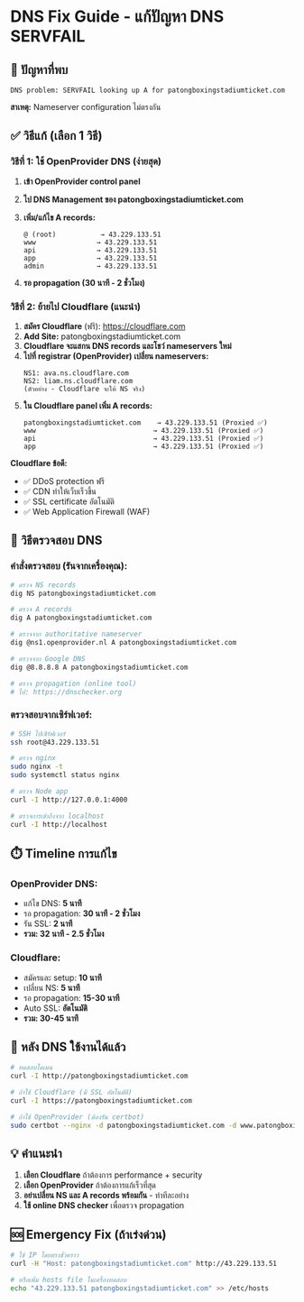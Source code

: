 # DNS Fix Guide - แก้ปัญหา DNS SERVFAIL

## 🚨 ปัญหาที่พบ
```
DNS problem: SERVFAIL looking up A for patongboxingstadiumticket.com
```

**สาเหตุ:** Nameserver configuration ไม่ตรงกัน

## ✅ วิธีแก้ (เลือก 1 วิธี)

### วิธีที่ 1: ใช้ OpenProvider DNS (ง่ายสุด)

1. **เข้า OpenProvider control panel**
2. **ไป DNS Management ของ patongboxingstadiumticket.com**
3. **เพิ่ม/แก้ไข A records:**
   ```
   @ (root)           → 43.229.133.51
   www               → 43.229.133.51  
   api               → 43.229.133.51
   app               → 43.229.133.51
   admin             → 43.229.133.51
   ```

4. **รอ propagation (30 นาที - 2 ชั่วโมง)**

### วิธีที่ 2: ย้ายไป Cloudflare (แนะนำ)

1. **สมัคร Cloudflare** (ฟรี): https://cloudflare.com
2. **Add Site:** patongboxingstadiumticket.com
3. **Cloudflare จะแสกน DNS records และโชว์ nameservers ใหม่**
4. **ไปที่ registrar (OpenProvider) เปลี่ยน nameservers:**
   ```
   NS1: ava.ns.cloudflare.com
   NS2: liam.ns.cloudflare.com
   (ตัวอย่าง - Cloudflare จะให้ NS จริง)
   ```
5. **ใน Cloudflare panel เพิ่ม A records:**
   ```
   patongboxingstadiumticket.com    → 43.229.133.51 (Proxied ✅)
   www                             → 43.229.133.51 (Proxied ✅)
   api                             → 43.229.133.51 (Proxied ✅)
   app                             → 43.229.133.51 (Proxied ✅)
   ```

**Cloudflare ข้อดี:**
- ✅ DDoS protection ฟรี
- ✅ CDN ทำให้เว็บเร็วขึ้น
- ✅ SSL certificate อัตโนมัติ  
- ✅ Web Application Firewall (WAF)

## 🧪 วิธีตรวจสอบ DNS

### คำสั่งตรวจสอบ (รันจากเครื่องคุณ):
```bash
# ตรวจ NS records
dig NS patongboxingstadiumticket.com

# ตรวจ A records
dig A patongboxingstadiumticket.com

# ตรวจจาก authoritative nameserver
dig @ns1.openprovider.nl A patongboxingstadiumticket.com

# ตรวจจาก Google DNS
dig @8.8.8.8 A patongboxingstadiumticket.com

# ตรวจ propagation (online tool)
# ไป: https://dnschecker.org
```

### ตรวจสอบจากเซิร์ฟเวอร์:
```bash
# SSH ไปเซิร์ฟเวอร์
ssh root@43.229.133.51

# ตรวจ nginx
sudo nginx -t
sudo systemctl status nginx

# ตรวจ Node app
curl -I http://127.0.0.1:4000

# ตรวจการเข้าถึงจาก localhost  
curl -I http://localhost
```

## ⏱️ Timeline การแก้ไข

### OpenProvider DNS:
- แก้ไข DNS: **5 นาที**
- รอ propagation: **30 นาที - 2 ชั่วโมง**
- รัน SSL: **2 นาที**
- **รวม: 32 นาที - 2.5 ชั่วโมง**

### Cloudflare:
- สมัครและ setup: **10 นาที**
- เปลี่ยน NS: **5 นาที**  
- รอ propagation: **15-30 นาที**
- Auto SSL: **อัตโนมัติ**
- **รวม: 30-45 นาที**

## 🚀 หลัง DNS ใช้งานได้แล้ว

```bash
# ทดสอบโดเมน
curl -I http://patongboxingstadiumticket.com

# ถ้าใช้ Cloudflare (มี SSL อัตโนมัติ)
curl -I https://patongboxingstadiumticket.com

# ถ้าใช้ OpenProvider (ต้องรัน certbot)
sudo certbot --nginx -d patongboxingstadiumticket.com -d www.patongboxingstadiumticket.com -d api.patongboxingstadiumticket.com
```

## 💡 คำแนะนำ

1. **เลือก Cloudflare** ถ้าต้องการ performance + security
2. **เลือก OpenProvider** ถ้าต้องการแก้เร็วที่สุด  
3. **อย่าเปลี่ยน NS และ A records พร้อมกัน** - ทำทีละอย่าง
4. **ใช้ online DNS checker** เพื่อตรวจ propagation

## 🆘 Emergency Fix (ถ้าเร่งด่วน)

```bash
# ใช้ IP โดยตรงชั่วคราว
curl -H "Host: patongboxingstadiumticket.com" http://43.229.133.51

# หรือเพิ่ม hosts file ในเครื่องทดสอบ
echo "43.229.133.51 patongboxingstadiumticket.com" >> /etc/hosts
```
